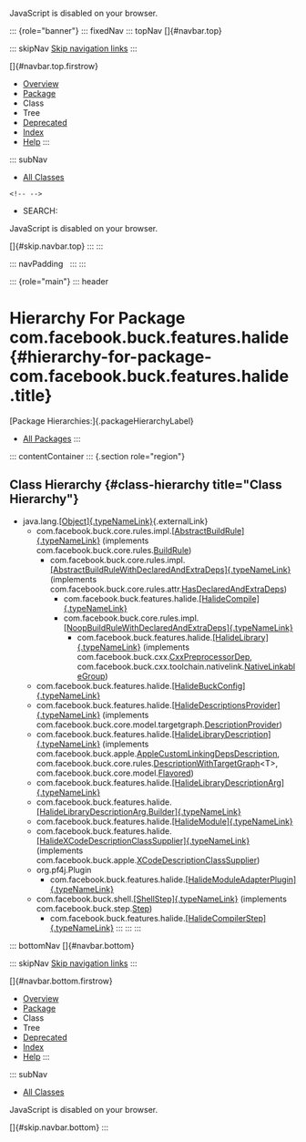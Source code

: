 <div>

JavaScript is disabled on your browser.

</div>

::: {role="banner"}
::: fixedNav
::: topNav
[]{#navbar.top}

::: skipNav
[Skip navigation links](#skip.navbar.top "Skip navigation links")
:::

[]{#navbar.top.firstrow}

-   [Overview](../../../../../index.html)
-   [Package](package-summary.html)
-   Class
-   Tree
-   [Deprecated](../../../../../deprecated-list.html)
-   [Index](../../../../../index-all.html)
-   [Help](../../../../../help-doc.html)
:::

::: subNav
-   [All Classes](../../../../../allclasses.html)

```{=html}
<!-- -->
```
-   SEARCH:

<div>

<div>

JavaScript is disabled on your browser.

</div>

</div>

[]{#skip.navbar.top}
:::
:::

::: navPadding
 
:::
:::

::: {role="main"}
::: header
# Hierarchy For Package com.facebook.buck.features.halide {#hierarchy-for-package-com.facebook.buck.features.halide .title}

[Package Hierarchies:]{.packageHierarchyLabel}

-   [All Packages](../../../../../overview-tree.html)
:::

::: contentContainer
::: {.section role="region"}
## Class Hierarchy {#class-hierarchy title="Class Hierarchy"}

-   java.lang.[[Object]{.typeNameLink}](http://docs.oracle.com/javase/7/docs/api/java/lang/Object.html?is-external=true "class or interface in java.lang"){.externalLink}
    -   com.facebook.buck.core.rules.impl.[[AbstractBuildRule]{.typeNameLink}](../../core/rules/impl/AbstractBuildRule.html "class in com.facebook.buck.core.rules.impl")
        (implements
        com.facebook.buck.core.rules.[BuildRule](../../core/rules/BuildRule.html "interface in com.facebook.buck.core.rules"))
        -   com.facebook.buck.core.rules.impl.[[AbstractBuildRuleWithDeclaredAndExtraDeps]{.typeNameLink}](../../core/rules/impl/AbstractBuildRuleWithDeclaredAndExtraDeps.html "class in com.facebook.buck.core.rules.impl")
            (implements
            com.facebook.buck.core.rules.attr.[HasDeclaredAndExtraDeps](../../core/rules/attr/HasDeclaredAndExtraDeps.html "interface in com.facebook.buck.core.rules.attr"))
            -   com.facebook.buck.features.halide.[[HalideCompile]{.typeNameLink}](HalideCompile.html "class in com.facebook.buck.features.halide")
            -   com.facebook.buck.core.rules.impl.[[NoopBuildRuleWithDeclaredAndExtraDeps]{.typeNameLink}](../../core/rules/impl/NoopBuildRuleWithDeclaredAndExtraDeps.html "class in com.facebook.buck.core.rules.impl")
                -   com.facebook.buck.features.halide.[[HalideLibrary]{.typeNameLink}](HalideLibrary.html "class in com.facebook.buck.features.halide")
                    (implements
                    com.facebook.buck.cxx.[CxxPreprocessorDep](../../cxx/CxxPreprocessorDep.html "interface in com.facebook.buck.cxx"),
                    com.facebook.buck.cxx.toolchain.nativelink.[NativeLinkableGroup](../../cxx/toolchain/nativelink/NativeLinkableGroup.html "interface in com.facebook.buck.cxx.toolchain.nativelink"))
    -   com.facebook.buck.features.halide.[[HalideBuckConfig]{.typeNameLink}](HalideBuckConfig.html "class in com.facebook.buck.features.halide")
    -   com.facebook.buck.features.halide.[[HalideDescriptionsProvider]{.typeNameLink}](HalideDescriptionsProvider.html "class in com.facebook.buck.features.halide")
        (implements
        com.facebook.buck.core.model.targetgraph.[DescriptionProvider](../../core/model/targetgraph/DescriptionProvider.html "interface in com.facebook.buck.core.model.targetgraph"))
    -   com.facebook.buck.features.halide.[[HalideLibraryDescription]{.typeNameLink}](HalideLibraryDescription.html "class in com.facebook.buck.features.halide")
        (implements
        com.facebook.buck.apple.[AppleCustomLinkingDepsDescription](../../apple/AppleCustomLinkingDepsDescription.html "interface in com.facebook.buck.apple"),
        com.facebook.buck.core.rules.[DescriptionWithTargetGraph](../../core/rules/DescriptionWithTargetGraph.html "interface in com.facebook.buck.core.rules")\<T\>,
        com.facebook.buck.core.model.[Flavored](../../core/model/Flavored.html "interface in com.facebook.buck.core.model"))
    -   com.facebook.buck.features.halide.[[HalideLibraryDescriptionArg]{.typeNameLink}](HalideLibraryDescriptionArg.html "class in com.facebook.buck.features.halide")
    -   com.facebook.buck.features.halide.[[HalideLibraryDescriptionArg.Builder]{.typeNameLink}](HalideLibraryDescriptionArg.Builder.html "class in com.facebook.buck.features.halide")
    -   com.facebook.buck.features.halide.[[HalideModule]{.typeNameLink}](HalideModule.html "class in com.facebook.buck.features.halide")
    -   com.facebook.buck.features.halide.[[HalideXCodeDescriptionClassSupplier]{.typeNameLink}](HalideXCodeDescriptionClassSupplier.html "class in com.facebook.buck.features.halide")
        (implements
        com.facebook.buck.apple.[XCodeDescriptionClassSupplier](../../apple/XCodeDescriptionClassSupplier.html "interface in com.facebook.buck.apple"))
    -   org.pf4j.Plugin
        -   com.facebook.buck.features.halide.[[HalideModuleAdapterPlugin]{.typeNameLink}](HalideModuleAdapterPlugin.html "class in com.facebook.buck.features.halide")
    -   com.facebook.buck.shell.[[ShellStep]{.typeNameLink}](../../shell/ShellStep.html "class in com.facebook.buck.shell")
        (implements
        com.facebook.buck.step.[Step](../../step/Step.html "interface in com.facebook.buck.step"))
        -   com.facebook.buck.features.halide.[[HalideCompilerStep]{.typeNameLink}](HalideCompilerStep.html "class in com.facebook.buck.features.halide")
:::
:::
:::

::: bottomNav
[]{#navbar.bottom}

::: skipNav
[Skip navigation links](#skip.navbar.bottom "Skip navigation links")
:::

[]{#navbar.bottom.firstrow}

-   [Overview](../../../../../index.html)
-   [Package](package-summary.html)
-   Class
-   Tree
-   [Deprecated](../../../../../deprecated-list.html)
-   [Index](../../../../../index-all.html)
-   [Help](../../../../../help-doc.html)
:::

::: subNav
-   [All Classes](../../../../../allclasses.html)

<div>

<div>

JavaScript is disabled on your browser.

</div>

</div>

[]{#skip.navbar.bottom}
:::
